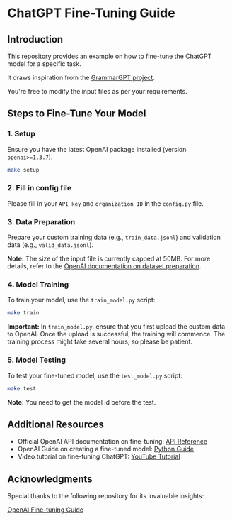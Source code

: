 
# ChatGPT Fine-Tuning Guide

## Introduction
This repository provides an example on how to fine-tune the ChatGPT model for a specific task. 

It draws inspiration from the [GrammarGPT project](https://github.com/FreedomIntelligence/GrammarGPT). 

You're free to modify the input files as per your requirements.

## Steps to Fine-Tune Your Model

### 1. Setup

Ensure you have the latest OpenAI package installed (version `openai>=1.3.7`).

```bash
make setup
```

### 2. Fill in config file

Please fill in your `API key` and `organization ID` in the `config.py` file.

### 3. Data Preparation

Prepare your custom training data (e.g., `train_data.jsonl`) and validation data (e.g., `valid_data.jsonl`).

**Note:** The size of the input file is currently capped at 50MB. For more details, refer to the [OpenAI documentation on dataset preparation](https://platform.openai.com/docs/guides/fine-tuning/preparing-your-dataset).

### 4. Model Training

To train your model, use the `train_model.py` script:

```bash
make train
```

**Important:** In `train_model.py`, ensure that you first upload the custom data to OpenAI. Once the upload is successful, the training will commence. The training process might take several hours, so please be patient.

### 5. Model Testing

To test your fine-tuned model, use the `test_model.py` script:

```bash
make test
```

**Note:** You need to get the model id before the test.

## Additional Resources

- Official OpenAI API documentation on fine-tuning: [API Reference](https://platform.openai.com/docs/api-reference/fine-tuning/create)
- OpenAI Guide on creating a fine-tuned model: [Python Guide](https://platform.openai.com/docs/guides/fine-tuning/create-a-fine-tuned-model)
- Video tutorial on fine-tuning ChatGPT: [YouTube Tutorial](https://www.youtube.com/watch?v=_yzmQbez7gk)

## Acknowledgments

Special thanks to the following repository for its invaluable insights:

[OpenAI Fine-tuning Guide](https://github.com/horosin/open-finetuning/tree/main)
